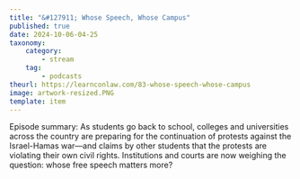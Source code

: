 ```yaml
---
title: "&#127911; Whose Speech, Whose Campus"
published: true
date: 2024-10-06-04-25
taxonomy:
    category:
        - stream
    tag:
        - podcasts
theurl: https://learnconlaw.com/83-whose-speech-whose-campus
image: artwork-resized.PNG
template: item
---
```


Episode summary: As students go back to school, colleges and universities across the country are preparing for the continuation of protests against the Israel-Hamas war&mdash;and claims by other students that the protests are violating their own civil rights. Institutions and courts are now weighing the question: whose free speech matters more?
